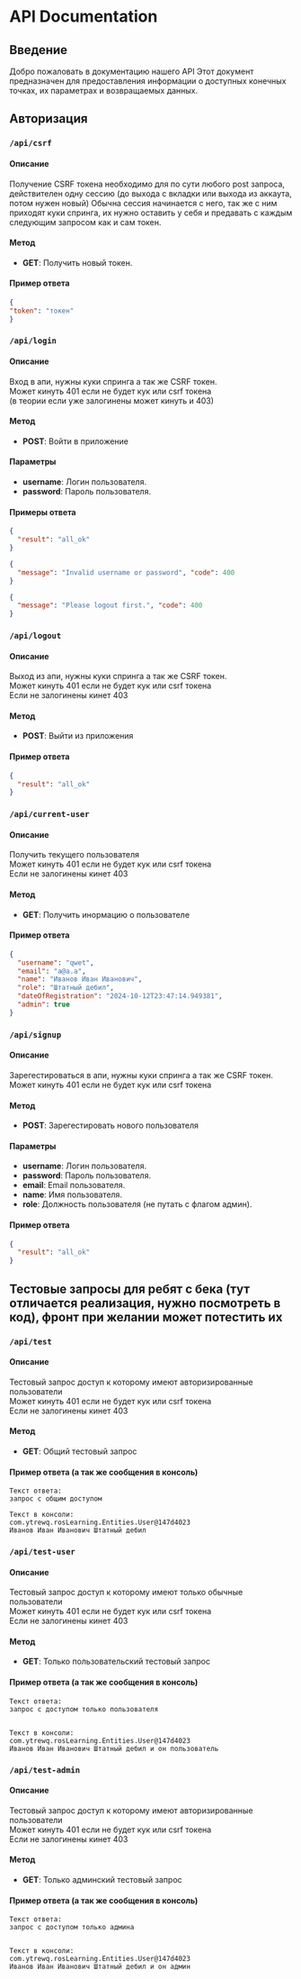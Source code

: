 # API Documentation

## Введение

Добро пожаловать в документацию нашего API Этот документ предназначен для предоставления информации о доступных конечных точках, их параметрах и возвращаемых данных.

## Авторизация

### `/api/csrf`

#### Описание
Получение CSRF токена необходимо для по сути любого post запроса, действителен одну сессию (до выхода с вкладки или выхода из аккаута, потом нужен новый)
Обычна сессия начинается с него, так же с ним приходят куки спринга, их нужно оставить у себя и предавать с каждым следующим запросом как и сам токен.
#### Метод
- **GET**: Получить новый токен.

#### Пример ответа
```json
{
"token": "токен"
}
```

### `/api/login`

#### Описание
Вход в апи, нужны куки спринга а так же CSRF токен.<br>
Может кинуть 401 если не будет кук или csrf токена <br>(в теории если уже залогинены может кинуть и 403)
#### Метод
- **POST**: Войти в приложение

#### Параметры
- **username**: Логин пользователя.
- **password**: Пароль пользователя.

#### Примеры ответа
```json
{
  "result": "all_ok"
}
```
```json
{
  "message": "Invalid username or password", "code": 400
}
```
```json
{
  "message": "Please logout first.", "code": 400
}
```

### `/api/logout`

#### Описание
Выход из апи, нужны куки спринга а так же CSRF токен.<br>
Может кинуть 401 если не будет кук или csrf токена <br>Если не залогинены кинет 403
#### Метод
- **POST**: Выйти из приложения

#### Пример ответа
```json
{
  "result": "all_ok"
}
```

### `/api/current-user`

#### Описание
Получить текущего пользователя<br>
Может кинуть 401 если не будет кук или csrf токена <br>Если не залогинены кинет 403
#### Метод
- **GET**: Получить инормацию о пользователе

#### Пример ответа
```json
{
  "username": "qwet", 
  "email": "a@a.a", 
  "name": "Иванов Иван Иванович", 
  "role": "Штатный дебил", 
  "dateOfRegistration": "2024-10-12T23:47:14.949381", 
  "admin": true
}
```

### `/api/signup`

#### Описание
Зарегестироваться в апи, нужны куки спринга а так же CSRF токен.<br>
Может кинуть 401 если не будет кук или csrf токена
#### Метод
- **POST**: Зарегестировать нового пользователя

#### Параметры
- **username**: Логин пользователя.
- **password**: Пароль пользователя.
- **email**: Email пользователя.
- **name**: Имя пользователя.
- **role**: Должность пользователя (не путать с флагом админ).

#### Пример ответа
```json
{
  "result": "all_ok"
}
```

## Тестовые запросы для ребят с бека (тут отличается реализация, нужно посмотреть в код), фронт при желании может потестить их

### `/api/test`

#### Описание
Тестовый запрос доступ к которому имеют авторизированные пользователи<br>
Может кинуть 401 если не будет кук или csrf токена <br>Если не залогинены кинет 403
#### Метод
- **GET**: Общий тестовый запрос

#### Пример ответа (а так же сообщения в консоль)
```
Текст ответа:
запрос с общим доступом

Текст в консоли:
com.ytrewq.rosLearning.Entities.User@147d4023
Иванов Иван Иванович Штатный дебил
```

### `/api/test-user`

#### Описание
Тестовый запрос доступ к которому имеют только обычные пользователи<br>
Может кинуть 401 если не будет кук или csrf токена <br>Если не залогинены кинет 403
#### Метод
- **GET**: Только пользовательский тестовый запрос

#### Пример ответа (а так же сообщения в консоль)
```
Текст ответа:
запрос с доступом только пользователя


Текст в консоли:
com.ytrewq.rosLearning.Entities.User@147d4023
Иванов Иван Иванович Штатный дебил и он пользователь
```

### `/api/test-admin`

#### Описание
Тестовый запрос доступ к которому имеют авторизированные пользователи<br>
Может кинуть 401 если не будет кук или csrf токена <br>Если не залогинены кинет 403
#### Метод
- **GET**: Только админский тестовый запрос

#### Пример ответа (а так же сообщения в консоль)
```
Текст ответа:
запрос с доступом только админа


Текст в консоли:
com.ytrewq.rosLearning.Entities.User@147d4023
Иванов Иван Иванович Штатный дебил и он админ
```